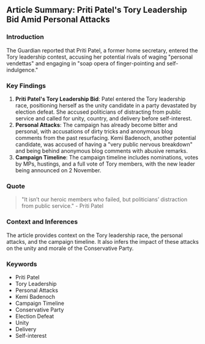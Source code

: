  ## Article Summary: Priti Patel's Tory Leadership Bid Amid Personal Attacks

### Introduction
The Guardian reported that Priti Patel, a former home secretary, entered the Tory leadership contest, accusing her potential rivals of waging "personal vendettas" and engaging in "soap opera of finger-pointing and self-indulgence."

### Key Findings
1. **Priti Patel's Tory Leadership Bid**: Patel entered the Tory leadership race, positioning herself as the unity candidate in a party devastated by election defeat. She accused politicians of distracting from public service and called for unity, country, and delivery before self-interest.
2. **Personal Attacks**: The campaign has already become bitter and personal, with accusations of dirty tricks and anonymous blog comments from the past resurfacing. Kemi Badenoch, another potential candidate, was accused of having a "very public nervous breakdown" and being behind anonymous blog comments with abusive remarks.
3. **Campaign Timeline**: The campaign timeline includes nominations, votes by MPs, hustings, and a full vote of Tory members, with the new leader being announced on 2 November.

### Quote
> "It isn’t our heroic members who failed, but politicians’ distraction from public service." - Priti Patel

### Context and Inferences
The article provides context on the Tory leadership race, the personal attacks, and the campaign timeline. It also infers the impact of these attacks on the unity and morale of the Conservative Party.

### Keywords
- Priti Patel
- Tory Leadership
- Personal Attacks
- Kemi Badenoch
- Campaign Timeline
- Conservative Party
- Election Defeat
- Unity
- Delivery
- Self-interest